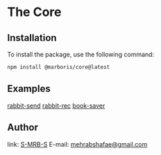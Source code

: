# The Core

## Installation

To install the package, use the following command:

```bash
npm install @marboris/core@latest
```

## Examples
[rabbit-send](https://github.com/MarborisOrg/rabbit-send)
[rabbit-rec](https://github.com/MarborisOrg/rabbit-rec)
[book-saver](https://github.com/MarborisOrg/book-saver)

## Author
link: [S-MRB-S](https://github.com/S-MRB-S)
E-mail: mehrabshafae@gmail.com
